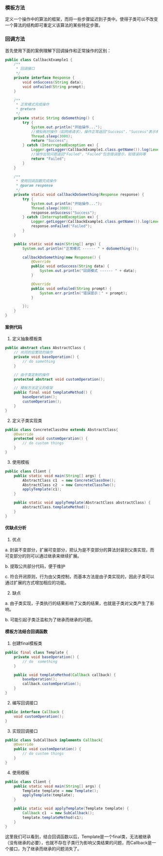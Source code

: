 ### 模板方法

定义一个操作中的算法的框架，而将一些步骤延迟到子类中。使得子类可以不改变一个算法的结构即可重定义该算法的某些特定步骤。

### 回调方法

首先使用下面的案例理解下回调操作和正常操作的区别：
```java
public class CallbackExample1 {
    /**
     * 回调接口
     */
    private interface Response {
        void onSuccess(String data);
        void onFailed(String prompt);
    }

    /**
     * 正常模式完成操作
     * @return
     */
    private static String doSomething() {
        try {
            System.out.println("开始操作...");
            //模拟耗时操作（如网络请求），操作正常返回"Success"，"Success"表示有效的数据
            Thread.sleep(3000);
            return "Success";
        } catch (InterruptedException ex) {
            Logger.getLogger(CallbackExample1.class.getName()).log(Level.SEVERE, null, ex);
            //操作出现问题返回"Failed"，"Failed"包含错误提示，如错误码等
            return "Failed";
        }
    }

    /**
     * 使用回调函数完成操作
     * @param response
     */
    private static void callbackDoSomething(Response response) {
        try {
            System.out.println("开始操作...");
            Thread.sleep(3000);
            response.onSuccess("Success");
        } catch (InterruptedException ex) {
            Logger.getLogger(CallbackExample1.class.getName()).log(Level.SEVERE, null, ex);
            response.onFailed("Failed");
        }
    }

    public static void main(String[] args) {
        System.out.println("正常模式 ------ " + doSomething());

        callbackDoSomething(new Response() {
            @Override
            public void onSuccess(String data) {
                System.out.println("回调模式 ------ " + data);
            }

            @Override
            public void onFailed(String prompt) {
                System.err.println("错误提示：" + prompt);
            }

        });
    }
}
```

#### 案例代码

1. 定义抽象模板类

```java
public abstract class AbstractClass {
    // 共同的且繁琐的操作
    private void baseOperation() {
        // do something
    }

    // 由子类定制的操作
    protected abstract void customOperation();

    // 模板方法定义的框架
    public final void templateMethod() {
        baseOperation();
        customOperation();
    }
}
```

2. 定义子类实现类

```java
public class ConcreteClassOne extends AbstractClass{
    @Override
    protected void customOperation() {
        // do custom things
    }
}
```

3. 使用模板

```java
public class Client {
    public static void main(String[] args) {
        AbstractClass c1  = new ConcreteClassOne();
        AbstractClass c2  = new ConcreteClassTwo();
        applyTemplate(c1);
    }

    public static void applyTemplate(AbstractClass abstractClass) {
        abstractClass.templateMethod();
    }
}
```

#### 优缺点分析

1. 优点

a. 封装不变部分，扩展可变部分，把认为是不变部分的算法封装到父类实现，而可变部分的则可以通过继承来继续扩展。

b. 提取公共部分代码，便于维护

c. 符合开闭原则，行为由父类控制，而基本方法是由子类实现的，因此子类可以通过扩展的方式增加相应的功能。

2. 缺点

a. 由子类实现，子类执行的结果影响了父类的结果，也就是子类对父类产生了影响。

b. 可能引起子类泛滥和为了继承而继承的问题。

#### 模板方法结合回调函数

1. 创建final模板类
```java
public final class Template {
    private void baseOperation() {
        // do  something
    }

    public void templateMethod(Callback callback) {
        baseOperation();
        callback.customOperation();
    }
}
```

2. 编写回调接口
```java
public interface Callback {
    void customOperation();
}
```

3. 实现回调接口
```java
public class SubCallback implements Callback{
    @Override
    public void customOperation() {
        // do custom things
    }
}
```

4. 使用模板
```java
public class Client {
    public static void main(String[] args) {
        Template template = new Template();
        applyTemplate(template);
    }

    public static void applyTemplate(Template template) {
        Callback c1  = new SubCallback();
        template.templateMethod(c1);
    }
}
```


这里我们可以看到，结合回调函数以后，Template是一个final类，无法被继承（没有继承的必要），也就不存在子类行为影响父类结果的问题，而Callback是一个接口，为了继承而继承的问题消失了。


     

